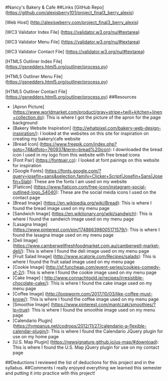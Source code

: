 #Nancy's Bakery & Cafe 
##Links 
[GitHub Repo] (https://github.com/alexisberry101/project_final3_berry_alexis) 

[Web Host] (http://alexiswberry.com/project_final3_berry_alexis)

[WC3 Validator Index File] (https://validator.w3.org/nu/#textarea)

[WC3 Validator Menu File] (https://validator.w3.org/nu/#textarea)

[WC3 Validator Contact File] (https://validator.w3.org/nu/#textarea)

[HTML5 Outliner Index File] (https://gsnedders.html5.org/outliner/process.py)

[HTML5 Outliner Menu File] (https://gsnedders.html5.org/outliner/process.py)

[HTML5 Outliner Contact File] (https://gsnedders.html5.org/outliner/process.py)
##Resources 
- [Apron Picture] (https://www.worldmarket.com/product/gray+stripe+twill+kitchen+linen+collection.do): This is where I got the picture of the apron for the page background 
- [Bakery Website Inspiration] (http://whatpixel.com/bakery-web-design-inspiration/): I looked at the websites on this site for inspiration on creating my bakery/cafe website 
- [Bread Icon] (https://www.freepik.com/index.php?goto=74&idfoto=760937&term=bread%20icon): I downloaded the bread icon I used in my logo from this website with free bread icons 
- [Font Pair] (https://fontpair.co): I looked at font pairings on this website for inspiration 
- [Google Fonts] (https://fonts.google.com/?query=josefin+sans&selection.family=Clicker+Script|Josefin+Sans|Josefin+Slab): These are the fonts I am used on my website 
- [Flaticon] (https://www.flaticon.com/free-icon/instagram-social-outlined-logo_54040): These are the social meida icons I used on the contact page 
- [Bread Image] (https://en.wikipedia.org/wiki/Bread): This is where I found the bread image used on my menu page 
- [Sandwich Image] (https://en.wiktionary.org/wiki/sandwich): This is where I found the sandwich image used on my menu page 
- [Lasagna Image] (https://www.pinterest.com/pin/174866398005171579/): This is where I found the lasagna image used on my menu page 
- [Deli Image] (https://www.camberwellfreshfoodmarket.com.au/camberwell-market-deli/): This is where I found the deli image used on my menu page 
- [Fruit Salad Image] (http://www.xcalorie.com/Recipes/salads): This is where I found the fruit salad image used on my menu page 
- [Cookie Image] (http://sf.funcheap.com/event-series/cookies-comedy-sf-2/): This is where I found the cookie image used on my menu page 
- [Cake Image] ( http://www.connachtgold.ie/recipes/irresistible-chocolate-cake/): This is where I found the cake image used on my menu page 
- [Coffee Image] (http://loopworm.com/2017/10/03/like-coffee-must-know/): This is where I found the coffee image used on my menu page 
- [Smoothie Image] (https://www.pinterest.com/mantczak/smoothies/?lp=true): This is where I found the smoothie image used on my menu page 
- [Calendario Plugin] (https://tympanus.net/codrops/2012/11/27/calendario-a-flexible-calendar-plugin/): This is where I found the Calendario JQuery plugin for use on my home page 
- [U.S. Map Plugin] (https://newsignature.github.io/us-map/#download): This is where I found the U.S. Map jQuery plugin for use on my contact page 

##Deductions
I reviewed the list of deductions for this project and in the syllabus.
##Comments 
I really enjoyed everything we learned this semester and putting it into practice with this project! 
